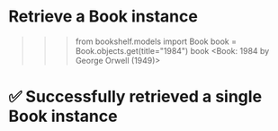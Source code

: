 # Retrieve a Book instance

>>> from bookshelf.models import Book
>>> book = Book.objects.get(title="1984")
>>> book
<Book: 1984 by George Orwell (1949)>
# ✅ Successfully retrieved a single Book instance
